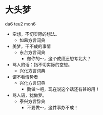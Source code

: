 # 大头梦
da6 teu2 mon6
+ 空想，不切实际的想法。
  * 如皋方言词典
+ 美梦，干不成的事情
  * 东台方言词典
    - 做你的～，这个成绩还想考北大？
+ 骂人的话：指不切实际的空想。
  * 兴化方言词典
+ 谓不看情势者
  * 兴化方言词典
    - 覅做～吧，现在说这个话还有甚的用！
+ 骂人语，犹做梦。
  * 泰兴方言辞典
    - 不要做～，这件事办不成！
